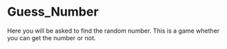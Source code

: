 # Guess_Number
Here you will be asked to find the random number. This is a game whether you can get the number or not. 
